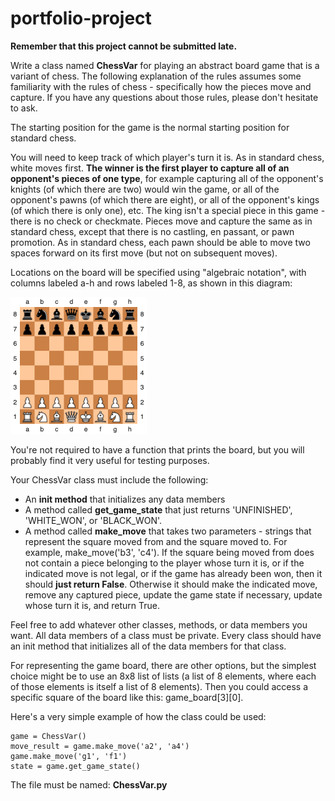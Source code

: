 # portfolio-project

**Remember that this project cannot be submitted late.**

Write a class named **ChessVar** for playing an abstract board game that is a variant of chess. The following explanation of the rules assumes some familiarity with the rules of chess - specifically how the pieces move and capture. If you have any questions about those rules, please don't hesitate to ask.

The starting position for the game is the normal starting position for standard chess.

You will need to keep track of which player's turn it is. As in standard chess, white moves first. **The winner is the first player to capture all of an opponent's pieces of one type**, for example capturing all of the opponent's knights (of which there are two) would win the game, or all of the opponent's pawns (of which there are eight), or all of the opponent's kings (of which there is only one), etc. The king isn't a special piece in this game - there is no check or checkmate. Pieces move and capture the same as in standard chess, except that there is no castling, en passant, or pawn promotion. As in standard chess, each pawn should be able to move two spaces forward on its first move (but not on subsequent moves).

Locations on the board will be specified using "algebraic notation", with columns labeled a-h and rows labeled 1-8, as shown in this diagram:

![starting position for game](starting_position.png "starting position for game")

You're not required to have a function that prints the board, but you will probably find it very useful for testing purposes.

Your ChessVar class must include the following:
* An **init method** that initializes any data members
* A method called **get_game_state** that just returns 'UNFINISHED', 'WHITE_WON', or 'BLACK_WON'.
* A method called **make_move** that takes two parameters - strings that represent the square moved from and the square moved to.  For example, make_move('b3', 'c4').  If the square being moved from does not contain a piece belonging to the player whose turn it is, or if the indicated move is not legal, or if the game has already been won, then it should **just return False**.  Otherwise it should make the indicated move, remove any captured piece, update the game state if necessary, update whose turn it is, and return True.

Feel free to add whatever other classes, methods, or data members you want.  All data members of a class must be private.  Every class should have an init method that initializes all of the data members for that class.

For representing the game board, there are other options, but the simplest choice might be to use an 8x8 list of lists (a list of 8 elements, where each of those elements is itself a list of 8 elements). Then you could access a specific square of the board like this: game_board[3][0].

Here's a very simple example of how the class could be used:
```
game = ChessVar()
move_result = game.make_move('a2', 'a4')
game.make_move('g1', 'f1')
state = game.get_game_state()
```
The file must be named: **ChessVar.py**

